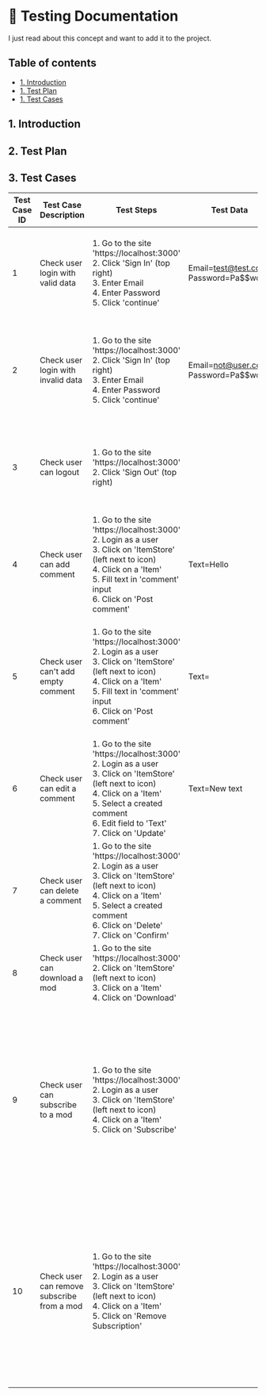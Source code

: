 # 🚧 Testing Documentation
I just read about this concept and want to add it to the project.

## Table of contents
- [1. Introduction](#1-Introduction)
- [1. Test Plan](#1-Test-Plan)
- [1. Test Cases](#1-Test-Cases)

## 1. Introduction

## 2. Test Plan

## 3. Test Cases
| Test Case   ID | Test Case Description | Test Steps | Test Data | Expected Results | Actual Results | Pass/Fail |
|---|---|---|---|---|---|---|
| 1 | Check user login with valid data | 1. Go to the site   'https://localhost:3000'<br>     2. Click 'Sign In' (top right) <br>     3. Enter Email<br>     4. Enter Password<br>     5. Click 'continue' | Email=test@test.com<br>     Password=Pa$$word! | User should login into the   application<br>     and the button 'Sign in' changed to <br>     'Sign Out'. |  |  |
| 2 | Check user login with invalid   data | 1. Go to the site   'https://localhost:3000'<br>     2. Click 'Sign In' (top right) <br>     3. Enter Email<br>     4. Enter Password<br>     5. Click 'continue' | Email=not@user.com<br>     Password=Pa$$word! | User should not login into the   application<br>     and the user will get an message that filled credentials do not exist. |  |  |
| 3 | Check user can logout | 1. Go to the site   'https://localhost:3000'<br>     2. Click 'Sign Out' (top right)  |  | User should login into the   application<br>     and the button 'Sign Out' changed to 'Sign in'. |  |  |
| 4 | Check user can add comment | 1. Go to the site   'https://localhost:3000'<br>     2. Login as a user<br>     3. Click on 'ItemStore' (left next to icon)<br>     4. Click on a 'Item' <br>     5. Fill text in 'comment' input<br>     6. Click on 'Post comment' | Text=Hello | The comment 'Text' should appear   on <br>     the bottom of the comment section. |  |  |
| 5 | Check user can't add empty   comment | 1. Go to the site   'https://localhost:3000'<br>     2. Login as a user<br>     3. Click on 'ItemStore' (left next to icon)<br>     4. Click on a 'Item' <br>     5. Fill text in 'comment' input<br>     6. Click on 'Post comment' | Text= | The comment should not have   appear on the bottom of the comment section and the user should get notifed. |  |  |
| 6 | Check user can edit a comment | 1. Go to the site   'https://localhost:3000'<br>     2. Login as a user<br>     3. Click on 'ItemStore' (left next to icon)<br>     4. Click on a 'Item' <br>     5. Select a created comment<br>     6. Edit field to 'Text'<br>     7. Click on 'Update' | Text=New text | The comment 'Text' should appear   on <br>     the bottom of the comment section. |  |  |
| 7 | Check user can delete a comment | 1. Go to the site   'https://localhost:3000'<br>     2. Login as a user<br>     3. Click on 'ItemStore' (left next to icon)<br>     4. Click on a 'Item' <br>     5. Select a created comment<br>     6. Click on 'Delete'<br>     7. Click on 'Confirm' |  | The selected comment should be   removed from the comment section. |  |  |
| 8 | Check user can download a mod | 1. Go to the site   'https://localhost:3000'<br>     2. Click on 'ItemStore' (left next to icon)<br>     3. Click on a 'Item' <br>     4. Click on 'Download' |  | The mod should be download on   your<br>     local pc. |  |  |
| 9 | Check user can subscribe to a   mod | 1. Go to the site   'https://localhost:3000'<br>     2. Login as a user<br>     3. Click on 'ItemStore' (left next to icon)<br>     4. Click on a 'Item' <br>     5. Click on 'Subscribe' |  | The button 'Subscribe' should   changed<br>     to 'Remove Subsciption' and the a toast<br>     message should popup on the local <br>     machine. The mod should be found in<br>     the directory on the pc. |  |  |
| 10 | Check user can remove subscribe   from a mod | 1. Go to the site   'https://localhost:3000'<br>     2. Login as a user<br>     3. Click on 'ItemStore' (left next to icon)<br>     4. Click on a 'Item' <br>     5. Click on 'Remove Subscription' |  | The button 'Remove   Subsciption'  should changed   'Subscribe'  and the a toast message   should popup on the local machine. The mod should be removed from the   directory on the pc. |  |  |